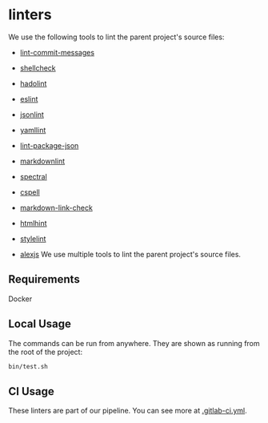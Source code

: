 # linters

We use the following tools to lint the parent project's source files:

- [lint-commit-messages](https://gitlab.com/LibreFoodPantry/common-services/tools/linters/lint-commit-messages)

- [shellcheck](https://www.shellcheck.net/#)

- [hadolint](https://github.com/hadolint/hadolint)

- [eslint](https://eslint.org/docs/latest/use/getting-started)

- [jsonlint](https://jsonlint.com/)

- [yamllint](https://www.yamllint.com/)

- [lint-package-json](https://gitlab.com/LibreFoodPantry/common-services/tools/linters/lint-package-json)

- [markdownlint](https://gitlab.com/pipeline-components/markdownlint-cli2)

- [spectral](https://stoplight.io/open-source/spectral)

- [cspell](https://cspell.org/)

- [markdown-link-check](https://github.com/tcort/markdown-link-check)

- [htmlhint](https://htmlhint.com/)

- [stylelint](https://stylelint.io/)

- [alexjs](https://alexjs.com/)
We use multiple tools to lint the parent project's source files.

## Requirements

Docker

## Local Usage

The commands can be run from anywhere. They are shown as running from the
root of the project:

```bash
bin/test.sh
```

## CI Usage

These linters are part of our pipeline. You can see more at [.gitlab-ci.yml](../../.gitlab-ci.yml).
